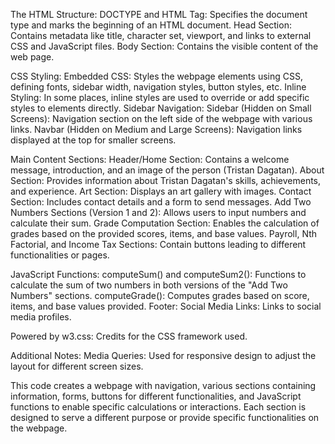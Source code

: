 The HTML Structure:
DOCTYPE and HTML Tag: Specifies the document type and marks the beginning of an HTML document.
Head Section: Contains metadata like title, character set, viewport, and links to external CSS and JavaScript files.
Body Section: Contains the visible content of the web page.


CSS Styling:
Embedded CSS: Styles the webpage elements using CSS, defining fonts, sidebar width, navigation styles, button styles, etc.
Inline Styling: In some places, inline styles are used to override or add specific styles to elements directly.
Sidebar Navigation:
Sidebar (Hidden on Small Screens): Navigation section on the left side of the webpage with various links.
Navbar (Hidden on Medium and Large Screens): Navigation links displayed at the top for smaller screens.


Main Content Sections:
Header/Home Section: Contains a welcome message, introduction, and an image of the person (Tristan Dagatan).
About Section: Provides information about Tristan Dagatan's skills, achievements, and experience.
Art Section: Displays an art gallery with images.
Contact Section: Includes contact details and a form to send messages.
Add Two Numbers Sections (Version 1 and 2): Allows users to input numbers and calculate their sum.
Grade Computation Section: Enables the calculation of grades based on the provided scores, items, and base values.
Payroll, Nth Factorial, and Income Tax Sections: Contain buttons leading to different functionalities or pages.


JavaScript Functions:
computeSum() and computeSum2(): Functions to calculate the sum of two numbers in both versions of the "Add Two Numbers" sections.
computeGrade(): Computes grades based on score, items, and base values provided.
Footer:
Social Media Links: Links to social media profiles.

Powered by w3.css: Credits for the CSS framework used.


Additional Notes:
Media Queries: Used for responsive design to adjust the layout for different screen sizes.

This code creates a webpage with navigation, various sections containing information, forms, buttons for different functionalities, and JavaScript functions to enable specific calculations or interactions. Each section is designed to serve a different purpose or provide specific functionalities on the webpage.
